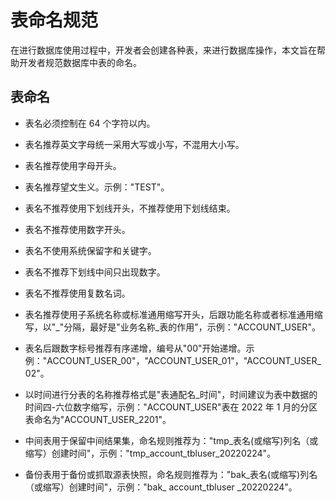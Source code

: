 表命名规范 
==========================

在进行数据库使用过程中，开发者会创建各种表，来进行数据库操作，本文旨在帮助开发者规范数据库中表的命名。

表命名 
------------------------

* 表名必须控制在 64 个字符以内。

  

* 表名推荐英文字母统一采用大写或小写，不混用大小写。

  

* 表名推荐使用字母开头。

  

* 表名推荐望文生义。示例："TEST"。

  

* 表名不推荐使用下划线开头，不推荐使用下划线结束。

  

* 表名不推荐使用数字开头。

  

* 表名不使用系统保留字和关键字。

  

* 表名不推荐下划线中间只出现数字。

  

* 表名不推荐使用复数名词。

  

* 表名推荐使用子系统名称或标准通用缩写开头，后跟功能名称或者标准通用缩写，以"_"分隔，最好是"业务名称_表的作用"，示例："ACCOUNT_USER"。

  

* 表名后跟数字标号推荐有序递增，编号从"00"开始递增。示例："ACCOUNT_USER_00"，"ACCOUNT_USER_01"，"ACCOUNT_USER_02"。

  

* 以时间进行分表的名称推荐格式是"表通配名_时间"，时间建议为表中数据的时间四-六位数字缩写，示例："ACCOUNT_USER"表在 2022 年 1 月的分区表命名为"ACCOUNT_USER_2201"。

  

* 中间表用于保留中间结果集，命名规则推荐为："tmp_表名(或缩写)列名（或缩写）创建时间"，示例："tmp_account_tbluser_20220224"。

  

* 备份表用于备份或抓取源表快照，命名规则推荐为："bak_表名(或缩写)列名（或缩写）创建时间"，示例："bak_ account_tbluser _20220224"。

  




